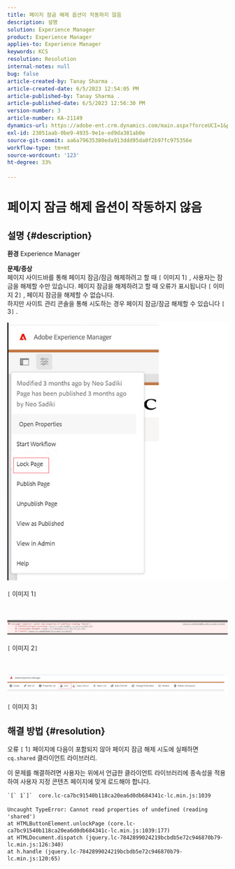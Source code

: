 ```yaml
---
title: 페이지 잠금 해제 옵션이 작동하지 않음
description: 설명
solution: Experience Manager
product: Experience Manager
applies-to: Experience Manager
keywords: KCS
resolution: Resolution
internal-notes: null
bug: false
article-created-by: Tanay Sharma .
article-created-date: 6/5/2023 12:54:05 PM
article-published-by: Tanay Sharma .
article-published-date: 6/5/2023 12:56:30 PM
version-number: 3
article-number: KA-21149
dynamics-url: https://adobe-ent.crm.dynamics.com/main.aspx?forceUCI=1&pagetype=entityrecord&etn=knowledgearticle&id=cf70090a-a003-ee11-8f6e-6045bd0065b6
exl-id: 23051aab-0be9-4935-9e1e-ed9da381ab0e
source-git-commit: aa6a79635380eda913ddd95da0f2b97fc975356e
workflow-type: tm+mt
source-wordcount: '123'
ht-degree: 33%

---
```


# 페이지 잠금 해제 옵션이 작동하지 않음

## 설명 {#description}

<b>환경</b>
Experience Manager


<b>문제/증상</b><br>페이지 사이드바를 통해 페이지 잠금/잠금 해제하려고 할 때 `[` 이미지 1`]` , 사용자는 잠금을 해제할 수만 있습니다. 페이지 잠금을 해제하려고 할 때 오류가 표시됩니다 `[` 이미지 2`]` , 페이지 잠금을 해제할 수 없습니다. <br>하지만 사이트 관리 콘솔을 통해 시도하는 경우 페이지 잠금/잠금 해제할 수 있습니다 `[` 3`]` .<br><br>![](assets/___d770090a-a003-ee11-8f6e-6045bd0065b6___.png)<br><br>`[` 이미지 1`]` <br><br> <br><br>![](assets/___dd70090a-a003-ee11-8f6e-6045bd0065b6___.png)<br><br>`[` 이미지 2`]` <br><br> <br><br>![](assets/___df70090a-a003-ee11-8f6e-6045bd0065b6___.png)<br><br>`[` 이미지 3`]` <br>

## 해결 방법 {#resolution}


오류 `[` 1`]`  페이지에 다음이 포함되지 않아 페이지 잠금 해제 시도에 실패하면 `cq.shared` 클라이언트 라이브러리.

이 문제를 해결하려면 사용자는 위에서 언급한 클라이언트 라이브러리에 종속성을 적용하여 사용자 지정 콘텐츠 페이지에 맞게 로드해야 합니다.




```
`[` 1`]`  core.lc-ca7bc91540b118ca20ea6d0db684341c-lc.min.js:1039

Uncaught TypeError: Cannot read properties of undefined (reading 'shared')
at HTMLButtonElement.unlockPage (core.lc-ca7bc91540b118ca20ea6d0db684341c-lc.min.js:1039:177)
at HTMLDocument.dispatch (jquery.lc-7842899024219bcbdb5e72c946870b79-lc.min.js:126:340)
at h.handle (jquery.lc-7842899024219bcbdb5e72c946870b79-lc.min.js:120:65)
```
